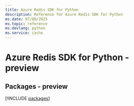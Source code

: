 ```yaml
---
title: Azure Redis SDK for Python
description: Reference for Azure Redis SDK for Python
ms.date: 07/08/2025
ms.topic: reference
ms.devlang: python
ms.service: cache
---
```

# Azure Redis SDK for Python - preview
## Packages - preview
[!INCLUDE [packages](redis-index.md)]